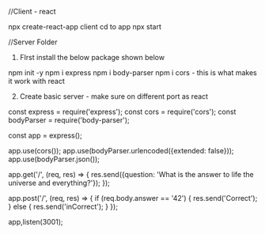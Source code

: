 //Client - react

npx create-react-app client
cd to app
npx start


//Server Folder

1. FIrst install the below package shown below

npm init -y
npm i express
npm i body-parser
npm i cors - this is what makes it work with react

2. Create basic server - make sure on different port as react

const express = require('express');
const cors = require('cors');
const bodyParser = require('body-parser');

const app = express();

app.use(cors());
app.use(bodyParser.urlencoded({extended: false}));
app.use(bodyParser.json());

app.get('/', (req, res) => {
    res.send({question: 'What is the answer to life the universe and everything?'});
});

app.post('/', (req, res) => {
    if (req.body.answer == '42') {
        res.send('Correct');
    } else {
        res.send('inCorrect');
    }
});

app,listen(3001);